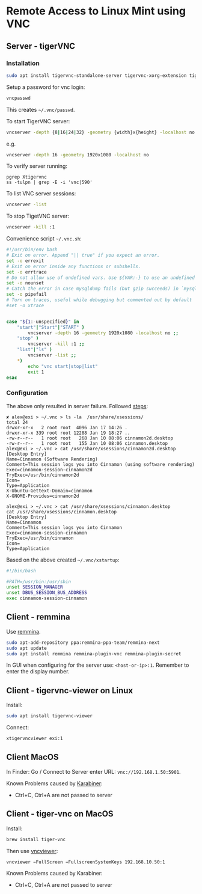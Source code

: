 # Remote Access to Linux Mint using VNC

## Server - tigerVNC

### Installation

```sh
sudo apt install tigervnc-standalone-server tigervnc-xorg-extension tigervnc-viewer
```

Setup a password for vnc login:

```sh
vncpasswd
```
This creates `~/.vnc/passwd`.

To start TigerVNC server:
```sh
vncserver -depth {8|16|24|32} -geometry {width}x{height} -localhost no
```

e.g.
```sh
vncserver -depth 16 -geometry 1920x1080 -localhost no
```

To verify server running:
```
pgrep Xtigervnc
ss -tulpn | grep -E -i 'vnc|590'
```

To list VNC server sessions:
```sh
vncserver -list
```

To stop TigetVNC server:

```sh
vncserver -kill :1
```

Convenience script `~/.vnc.sh`:

```sh
#!/usr/bin/env bash
# Exit on error. Append "|| true" if you expect an error.
set -o errexit
# Exit on error inside any functions or subshells.
set -o errtrace
# Do not allow use of undefined vars. Use ${VAR:-} to use an undefined VAR
set -o nounset
# Catch the error in case mysqldump fails (but gzip succeeds) in `mysqldump |gzip`
set -o pipefail
# Turn on traces, useful while debugging but commented out by default
#set -o xtrace


case "${1:-unspecified}" in
    "start"|"Start"|"START" )
        vncserver -depth 16 -geometry 1920x1080 -localhost no ;;
    "stop" )
        vncserver -kill :1 ;;
    "list"|"ls" )
        vncserver -list ;;
    *)
        echo "vnc start|stop|list"
	    exit 1
esac
```

### Configuration

The above only resulted in server failure. Followed
[steps](https://stackoverflow.com/questions/59709214/tigervncserver-crashes-unless-started-with-sudo):

```
✘ alex@exi > ~/.vnc > ls -la  /usr/share/xsessions/
total 24
drwxr-xr-x   2 root root  4096 Jan 17 14:26 .
drwxr-xr-x 339 root root 12288 Jan 19 18:27 ..
-rw-r--r--   1 root root   268 Jan 10 08:06 cinnamon2d.desktop
-rw-r--r--   1 root root   155 Jan 10 08:06 cinnamon.desktop
alex@exi > ~/.vnc > cat /usr/share/xsessions/cinnamon2d.desktop
[Desktop Entry]
Name=Cinnamon (Software Rendering)
Comment=This session logs you into Cinnamon (using software rendering)
Exec=cinnamon-session-cinnamon2d
TryExec=/usr/bin/cinnamon2d
Icon=
Type=Application
X-Ubuntu-Gettext-Domain=cinnamon
X-GNOME-Provides=cinnamon2d

alex@exi > ~/.vnc > cat /usr/share/xsessions/cinnamon.desktop
cat /usr/share/xsessions/cinnamon.desktop
[Desktop Entry]
Name=Cinnamon
Comment=This session logs you into Cinnamon
Exec=cinnamon-session-cinnamon
TryExec=/usr/bin/cinnamon
Icon=
Type=Application
```

Based on the above created  `~/.vnc/xstartup`:
```sh
#!/bin/bash

#PATH=/usr/bin:/usr/sbin
unset SESSION_MANAGER
unset DBUS_SESSION_BUS_ADDRESS
exec cinnamon-session-cinnamon
```


## Client - remmina

Use [remmina](https://remmina.org/how-to-install-remmina/).

```sh
sudo apt-add-repository ppa:remmina-ppa-team/remmina-next
sudo apt update
sudo apt install remmina remmina-plugin-vnc remmina-plugin-secret
```

In GUI when configuring for the server use: `<host-or-ip>:1`.  Remember to
enter the display number.

## Client - tigervnc-viewer on Linux

Install:
```sh
sudo apt install tigervnc-viewer
```

Connect:
```sh
xtigervncviewer exi:1
```

## Client MacOS

In Finder: Go / Connect to Server enter URL: `vnc://192.168.1.50:5901`.

Known Problems caused by [Karabiner](https://github.com/pqrs-org/Karabiner-Elements/issues/425):

* Ctrl+C, Ctrl+A are not passed to server

## Client - tiger-vnc on MacOS

Install:
```sh
brew install tiger-vnc
```

Then use [vncviewer](https://tigervnc.org/doc/vncviewer.html):

```sh
vncviewer −FullScreen −FullscreenSystemKeys 192.168.10.50:1
```

Known Problems caused by Karabiner:

* Ctrl+C, Ctrl+A are not passed to server
